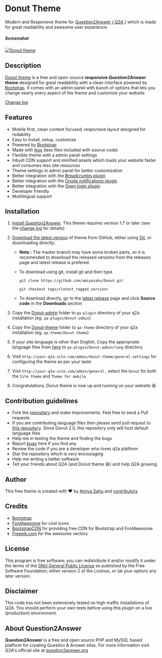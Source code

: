 # Donut Theme

Modern and Responsive theme for [Question2Answer ( Q2A )](https://www.question2answer.org/) which is made for great readability and awesome user experience.

##### Screenshot

[![Donut theme](https://user-images.githubusercontent.com/2969035/44949562-470cf800-ae02-11e8-87cf-45072b4a88b1.png)](https://github.com/amiyasahu/Donut)

## Description
[Donut theme][] is a free and open-source **responsive Question2Answer theme** designed for great readability with a clean interface powered by [Bootstrap](http://getbootstrap.com/). 
It comes with an admin panel with bunch of options that lets you change nearly every aspect of the theme and customize your website.

[Change log](https://github.com/amiyasahu/Donut/blob/master/CHANGELOG.md)

## Features

* Mobile first, clean content focused, responsive layout designed for redability
* Easy to install, setup, customize
* Powered by [Bootstrap](http://getbootstrap.com/)
* Made with [less](http://lesscss.org/) (less files included with source code)
* Flexible theme with a admin panel settings 
* Inbuilt CDN support and minified assets which loads your website faster and consumes less site resources
* Theme settings in admin panel for better customization
* Better integration with the [Breadcrumbs plugin](https://github.com/amiyasahu/q2a-breadcrumbs) 
* Better integration with the [Onsite notifications plugin](https://github.com/q2apro/q2apro-on-site-notifications/) 
* Better integration with the [Open login plugin](https://github.com/alixandru/q2a-open-login)
* Developer friendly
* Multilingual support


## Installation

1. [Install Question2Answer][]. This theme requires version 1.7 or later (see the [change log][] for details)   
2. [Download the latest version][latest release] of theme from GitHub, either using [Git][], or downloading directly:
     
     - **Note :** The master branch may have some broken parts, so it is recomended to download the released versions from the releases page and latest release is prefered. 
     - To download using git, install git and then type 
     
          `git clone https://github.com/amiyasahu/Donut.git` 

          `git checkout tags/<latest_tagged_version>`
          
     - To download directly, go to the [latest release][latest release] page and click **Source code** in the **Downloads** section
     
3. Copy the [Donut-admin][Plugin folder] folder to `qa-plugin` directory of your q2a installation (eg. `qa-plugin/Donut-admin`) 
4. Copy the [Donut-theme][Theme folder] folder to `qa-theme` directory of your q2a installation (eg. `qa-theme/Donut-theme`)
5. If your site language is other than English, Copy the appropriate language files from [here][Donut lang] to `qa-plugin/Donut-admin/lang` directory
5. Visit `http://your-q2a-site.com/admin/donut-theme/general-settings` for configuring the theme as per your taste 
6. Visit `http://your-q2a-site.com/admin/general` , select the `Donut` for both the `Site theme` and `Theme for mobile`
7. Congratulations, Donut theme is now up and running on your website :smile:

## Contribution guidelines

* Fork the [repositary][] and make improvements. Feel free to send a Pull requests
* If you are contributing language files then please send pull request to [this repository][Donut lang]. Since Donut 2.0, this repository only will host default language files
* Help me in testing the theme and finding the bugs 
* Report [bugs][] here if you find any 
* Review the code if you are a developer who loves q2a platform
* Star the repository which is very encouraging 
* Help me writing a better software 
* Tell your friends about Q2A (and Donut theme :smile:) and help Q2A growing 

## Author

This free theme is created with :heart: by [Amiya Sahu](http://amiyasahu.github.io) and [contributors](https://github.com/amiyasahu/Donut/graphs/contributors)

## Credits

* [Bootstrap](http://getbootstrap.com/)
* [FontAwesome](http://fortawesome.github.io/Font-Awesome/) for cool icons
* [BootstrapCDN](http://www.bootstrapcdn.com/) for providing free CDN for Bootstrap and FontAwesome
* [Freepik.com](http://www.freepik.com/) for the awesome vectors

## License
This program is free software; you can redistribute it and/or modify it under the terms of the [GNU General Public License](https://github.com/amiyasahu/Donut/blob/master/LICENSE) as published by the Free Software Foundation; either version 2 of the License, or (at your option) any later version.

## Disclaimer
This code has not been extensively tested on high-traffic installations of Q2A. You should perform your own tests before using this plugin on a live (production) environment. 

## About Question2Answer
**Question2Answer** is a free and open source PHP and MySQL based platform for creating Question & Answer sites. For more information visit Q2A's official site at [question2answer.org](http://www.question2answer.org/)

  [Question2Answer]: http://www.question2answer.org/
  [Install Question2Answer]: http://www.question2answer.org/install.php
  [Git]: http://git-scm.com/
  [Donut theme]: https://github.com/amiyasahu/Donut
  [Donut lang]: https://github.com/amiyasahu/Donut-language-files
  [change log]: https://github.com/amiyasahu/Donut/blob/master/CHANGELOG.md
  [GitHub]: https://github.com/amiyasahu/Donut
  [Theme folder]: https://github.com/amiyasahu/Donut/tree/master/qa-theme/Donut-theme
  [Plugin folder]: https://github.com/amiyasahu/Donut/tree/master/qa-plugin/Donut-admin
  [repositary]: https://github.com/amiyasahu/Donut
  [latest release]: https://github.com/amiyasahu/Donut/releases/latest
  [bugs]: https://github.com/amiyasahu/Donut/issues
